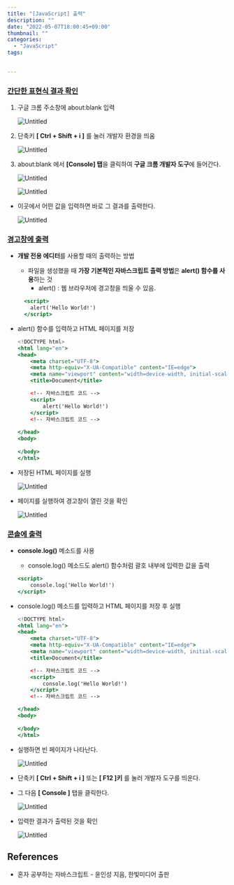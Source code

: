 ```yaml
---
title: "[JavaScript] 출력"
description: ""
date: "2022-05-07T18:00:45+09:00"
thumbnail: ""
categories:
  - "JavaScript"
tags:
 

---
```

<!--more-->

### <u>간단한 표현식 결과 확인</u>

1. 구글 크롬 주소창에 about:blank 입력

    ![Untitled](/images/lang_javascript/study/JavaScript_output/Untitled.png)

2. 단축키 **[ Ctrl + Shift + i ]** 를 눌러 개발자 환경을 띄움

    ![Untitled](/images/lang_javascript/study/JavaScript_output/Untitled1.png)

3. about:blank 에서 **[Console] 탭**을 클릭하여 **구글 크롬 개발자 도구**에 들어간다.

    ![Untitled](/images/lang_javascript/study/JavaScript_output/Untitled2.png)

    ![Untitled](/images/lang_javascript/study/JavaScript_output/Untitled3.png)

- 이곳에서 어떤 값을 입력하면 바로 그 결과를 출력한다.

  ![Untitled](/images/lang_javascript/study/JavaScript_output/Untitled4.png)

### <u>경고창에 출력</u>

- **개발 전용 에디터**를 사용할 때의 출력하는 방법
  - 파일을 생성했을 때 **가장 기본적인 자바스크립트 출력 방법**은 **alert() 함수를 사용**하는 것
      - alert() : 웹 브라우저에 경고창을 띄울 수 있음.

  ```jsx
    <script>
      alert('Hello World!')
    </script>
  ```

- alert() 함수를 입력하고 HTML 페이지를 저장

  ```jsx
  <!DOCTYPE html>
  <html lang="en">
  <head>
      <meta charset="UTF-8">
      <meta http-equiv="X-UA-Compatible" content="IE=edge">
      <meta name="viewport" content="width=device-width, initial-scale=1.0">
      <title>Document</title>
  
      <!-- 자바스크립트 코드 -->
      <script>
          alert('Hello World!')
      </script>
      <!-- 자바스크립트 코드 -->
      
  </head>
  <body>
      
  </body>
  </html>
  ```

- 저장된 HTML 페이지를 실행

  ![Untitled](/images/lang_javascript/study/JavaScript_output/Untitled5.png)

- 페이지를 실행하여 경고창이 열린 것을 확인

  ![Untitled](/images/lang_javascript/study/JavaScript_output/Untitled6.png)

### <u>콘솔에 출력</u>

- **console.log()** 메소드를 사용
    - console.log() 메소드도 alert() 함수처럼 괄호 내부에 입력한 값을 출력

  ```jsx
  <script>
      console.log('Hello World!')
  </script>
  ```

- console.log() 메소드를 입력하고 HTML 페이지를 저장 후 실행

  ```jsx
  <!DOCTYPE html>
  <html lang="en">
  <head>
      <meta charset="UTF-8">
      <meta http-equiv="X-UA-Compatible" content="IE=edge">
      <meta name="viewport" content="width=device-width, initial-scale=1.0">
      <title>Document</title>
  
      <!-- 자바스크립트 코드 -->
      <script>
          console.log('Hello World!')
      </script>
      <!-- 자바스크립트 코드 -->
  
  </head>
  <body>
      
  </body>
  </html>
  ```

- 실행하면 빈 페이지가 나타난다.

  ![Untitled](/images/lang_javascript/study/JavaScript_output/Untitled7.png)

- 단축키 **[ Ctrl + Shift + i ]** 또는 **[ F12 ]키** 를 눌러 개발자 도구를 띄운다.
- 그 다음 **[ Console ]** 탭을 클릭한다.

  ![Untitled](/images/lang_javascript/study/JavaScript_output/Untitled8.png)

- 입력한 결과가 출력된 것을 확인

  ![Untitled](/images/lang_javascript/study/JavaScript_output/Untitled9.png)

## References

- 혼자 공부하는 자바스크립트 - 윤인성 지음, 한빛미디어 출판
